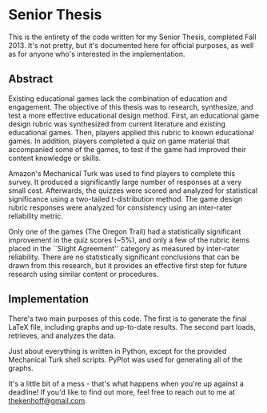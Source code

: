 Senior Thesis
========================

This is the entirety of the code written for my Senior Thesis, completed Fall 2013. It's not pretty, but it's documented here for official purposes, as well as for anyone who's interested in the implementation.

Abstract
--------------

Existing educational games lack the combination of education and engagement. The objective of this thesis was to research, synthesize, and test a more effective educational design method. First, an educational game design rubric was synthesized from current literature and existing educational games. Then, players applied this rubric to known educational games. In addition, players completed a quiz on game material that accompanied some of the games, to test if the game had improved their content knowledge or skills.

Amazon's Mechanical Turk was used to find players to complete this survey. It produced a significantly large number of responses at a very small cost. Afterwards, the quizzes were scored and analyzed for statistical significance using a two-tailed t-distribution method. The game design rubric responses were analyzed for consistency using an inter-rater reliability metric.

Only one of the games (The Oregon Trail) had a statistically significant improvement in the quiz scores (~5\%), and only a few of the rubric items placed in the ``Slight Agreement'' category as measured by inter-rater reliability. There are no statistically significant conclusions that can be drawn from this research, but it provides an effective first step for future research using similar content or procedures.


Implementation
------------------
There's two main purposes of this code. The first is to generate the final LaTeX file, including graphs and up-to-date results. The second part loads, retrieves, and analyzes the data.

Just about everything is written in Python, except for the provided Mechanical Turk shell scripts. PyPlot was used for generating all of the graphs.



It's a little bit of a mess - that's what happens when you're up against a deadline! If you'd like to find out more, feel free to reach out to me at thekenhoff@gmail.com.